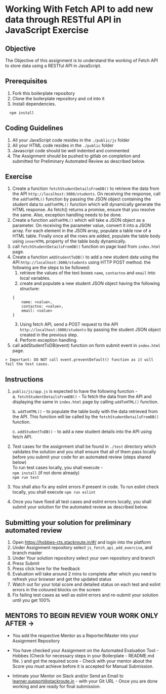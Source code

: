 # Working With Fetch API to add new data through RESTful API in JavaScript Exercise

## Objective

The Objective of this assignment is to understand the working of Fetch API to store data using a RESTful API in JavaScript.  

## Prerequisites

1. Fork this boilerplate repository  
2. Clone the boilerplate repository and cd into it  
3. Install dependencies. 

```
  npm install
```

## Coding Guidelines
  
1. All your JavaScript code resides in the `./public/js` folder 
1. All your HTML code resides in the `./public` folder 
2. Javascript code should be well indented and commented  
3. The Assignment should be pushed to gitlab on completion and submitted for Preliminary Automated Review as described below.  
  
## Exercise

1. Create a function `fetchStudentDetailsFromDB()`
  to retrieve the data from the API
  `http://localhost:3000/students`.
  On receiving the response, call the `addToHTML()` function by
  passing the JSON object containing the student data to `addToHTML()`
  function which will dynamically generate the HTML response.
  As fetch() returns a promise, ensure that you
  resolve the same. Also, exception handling needs to be done.
2. Create a function `addToHTML()` which will take
  a JSON object as a parameter. On receiving the
  parameter value, convert it into a JSON array.
  For each element in the JSON array, populate a table
  row of a HTML table.
  Finally once all the rows are added, populate the table body using `innerHTML` property 
  of the table body dynamically.
3. call `fetchStudentDetailsFromDB()` function on page load from `index.html` page.  
4. Create a function `addStudentToDB()`
  to add a new student data using the API
  `http://localhost:3000/students` using HTTP POST method.
  the following are the steps to be followed:
    1. retrieve the values of the text boxes `name`, `contactno` and `email` into local variables.
    2. create and populate a new student JSON object having the following structure:
    ```
    {
        name: <value>,
        contactno: <value>,
        email: <value>
    }
    ```
    3. Using fetch API, send a POST request to the API `http://localhost:3000/students`
     by passing the student JSON object created in the previous step.
    4. Perform exception handling.
  5. call addStudentToDB(event) function on form submit event in `index.html` page.

    > Important: DO NOT call event.preventDefault() function as it will fail the test cases.


## Instructions 
   
 1. `public/js/app.js` is expected to have the following function -  
 	a. `fetchStudentDetailsFromDB()` - To fetch the data from the API and displaying the same in `index.html` page by calling `addToHTML()` function.
  
    b. `addToHTML()` - to populate the table body with the data retrieved from the API. This function will be called by the `fetchStudentDetailsFromDB()` function. 
    
    c. `addStudentToDB()` - to add a new student details into the API using fetch API.
	
 2. Test cases for the assignment shall be found in `./test` directory which validates the solution and you shall ensure that all of them pass locally before you submit your code for an automated review (steps shared below)  
	To run test cases locally, you shall execute -  
	`npm install` (if not done already)  
	`npm run test`  
 3. You shall also fix any eslint errors if present in code. To run eslint check locally, you shall execute `npm run eslint`  
 4. Once you have fixed all test cases and eslint errors locally, you shall submit your solution for the automated review as described below. 
 
## Submitting your solution for preliminary automated review  

 1. Open https://hobbes-cts.stackroute.in/#/ and login into the platform  
 2. Under Assignment repository select `js_fetch_api_add_exercise`, and branch master  
 3. Under Your solution repository select your own repository and branch  
 4. Press Submit  
 5. Press click here for the feedback  
 6. Evaluation will take around 2 mins to complete after which you need to refresh your browser and get the updated status  
 7. Watch out for your total score and detailed status on each test and eslint errors in the coloured blocks on the screen  
 8. Fix failing test cases as well as eslint errors and re-submit your solution until you get 100%  
 
## MENTORS TO BEGIN REVIEW YOUR WORK ONLY AFTER ->

- You add the respective Mentor as a Reporter/Master into your Assignment Repository

- You have checked your Assignment on the Automated Evaluation Tool - Hobbes (Check for necessary steps in your Boilerplate - README.md file. ) and got the required score - Check with your mentor about the Score you must achieve before it is accepted for Manual Submission.

- Intimate your Mentor on Slack and/or Send an Email to learner.support@stackroute.in - with your Git URL - Once you are done working and are ready for final submission.
 

